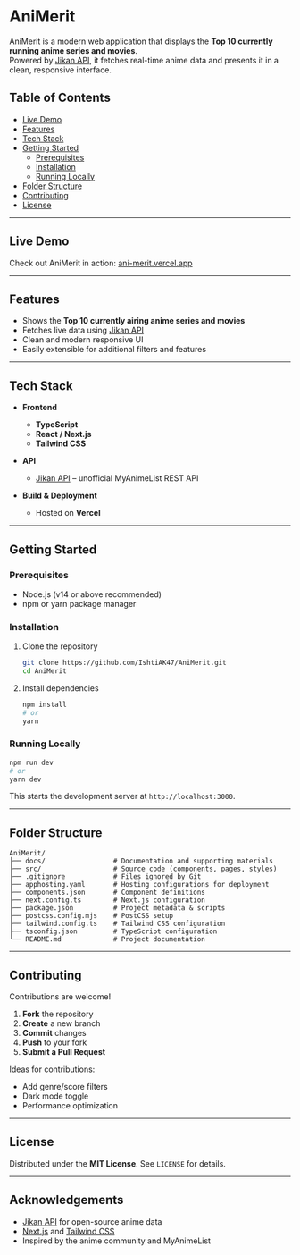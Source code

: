 # AniMerit

AniMerit is a modern web application that displays the **Top 10 currently running anime series and movies**.  
Powered by [Jikan API](https://jikan.moe/), it fetches real-time anime data and presents it in a clean, responsive interface.

## Table of Contents

- [Live Demo](#live-demo)  
- [Features](#features)  
- [Tech Stack](#tech-stack)  
- [Getting Started](#getting-started)  
  - [Prerequisites](#prerequisites)  
  - [Installation](#installation)  
  - [Running Locally](#running-locally)  
- [Folder Structure](#folder-structure)  
- [Contributing](#contributing)  
- [License](#license)  

---

## Live Demo

Check out AniMerit in action: [ani-merit.vercel.app](https://ani-merit.vercel.app)

---

## Features

- Shows the **Top 10 currently airing anime series and movies**  
- Fetches live data using [Jikan API](https://jikan.moe/)  
- Clean and modern responsive UI  
- Easily extensible for additional filters and features  

---

## Tech Stack

- **Frontend**  
  - **TypeScript**  
  - **React / Next.js**  
  - **Tailwind CSS**

- **API**  
  - [Jikan API](https://jikan.moe/) – unofficial MyAnimeList REST API

- **Build & Deployment**  
  - Hosted on **Vercel**  

---

## Getting Started

### Prerequisites

- Node.js (v14 or above recommended)  
- npm or yarn package manager  

### Installation

1. Clone the repository  
   ```bash
   git clone https://github.com/IshtiAK47/AniMerit.git
   cd AniMerit
   ```

2. Install dependencies  
   ```bash
   npm install
   # or
   yarn
   ```

### Running Locally

```bash
npm run dev
# or
yarn dev
```

This starts the development server at `http://localhost:3000`.

---

## Folder Structure

```
AniMerit/
├── docs/                 # Documentation and supporting materials
├── src/                  # Source code (components, pages, styles)
├── .gitignore            # Files ignored by Git
├── apphosting.yaml       # Hosting configurations for deployment
├── components.json       # Component definitions
├── next.config.ts        # Next.js configuration
├── package.json          # Project metadata & scripts
├── postcss.config.mjs    # PostCSS setup
├── tailwind.config.ts    # Tailwind CSS configuration
├── tsconfig.json         # TypeScript configuration
└── README.md             # Project documentation
```

---

## Contributing

Contributions are welcome!  

1. **Fork** the repository  
2. **Create** a new branch  
3. **Commit** changes  
4. **Push** to your fork  
5. **Submit a Pull Request**

Ideas for contributions:  
- Add genre/score filters  
- Dark mode toggle  
- Performance optimization  

---

## License

Distributed under the **MIT License**. See `LICENSE` for details.

---

## Acknowledgements

- [Jikan API](https://jikan.moe/) for open-source anime data  
- [Next.js](https://nextjs.org/) and [Tailwind CSS](https://tailwindcss.com/)  
- Inspired by the anime community and MyAnimeList

